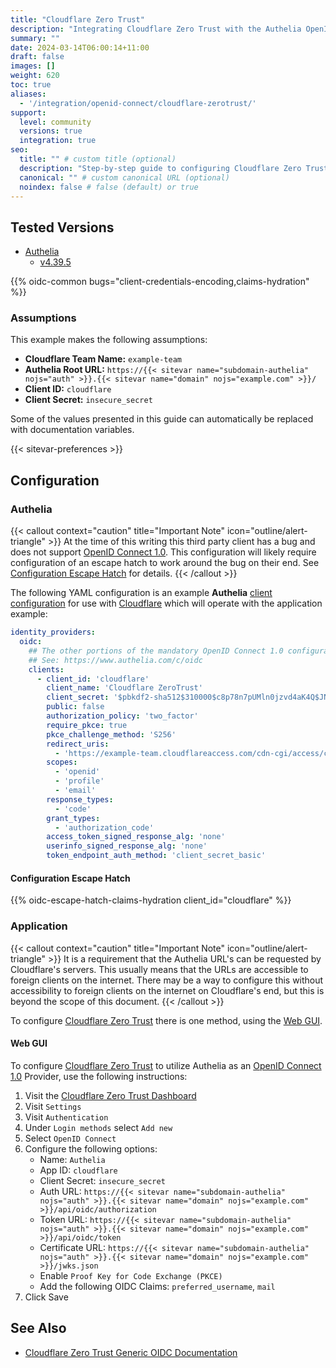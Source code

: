 ```yaml
---
title: "Cloudflare Zero Trust"
description: "Integrating Cloudflare Zero Trust with the Authelia OpenID Connect 1.0 Provider."
summary: ""
date: 2024-03-14T06:00:14+11:00
draft: false
images: []
weight: 620
toc: true
aliases:
  - '/integration/openid-connect/cloudflare-zerotrust/'
support:
  level: community
  versions: true
  integration: true
seo:
  title: "" # custom title (optional)
  description: "Step-by-step guide to configuring Cloudflare Zero Trust with OpenID Connect 1.0 for secure SSO. Enhance your login flow using Authelia’s modern identity management."
  canonical: "" # custom canonical URL (optional)
  noindex: false # false (default) or true
---
```


## Tested Versions

- [Authelia]
  - [v4.39.5](https://github.com/authelia/authelia/releases/tag/v4.39.5)

{{% oidc-common bugs="client-credentials-encoding,claims-hydration" %}}

### Assumptions

This example makes the following assumptions:

- __Cloudflare Team Name:__ `example-team`
- __Authelia Root URL:__ `https://{{< sitevar name="subdomain-authelia" nojs="auth" >}}.{{< sitevar name="domain" nojs="example.com" >}}/`
- __Client ID:__ `cloudflare`
- __Client Secret:__ `insecure_secret`

Some of the values presented in this guide can automatically be replaced with documentation variables.

{{< sitevar-preferences >}}

## Configuration

### Authelia

{{< callout context="caution" title="Important Note" icon="outline/alert-triangle" >}}
At the time of this writing this third party client has a bug and does not support [OpenID Connect 1.0](https://openid.net/specs/openid-connect-core-1_0.html). This
configuration will likely require configuration of an escape hatch to work around the bug on their end. See
[Configuration Escape Hatch](#configuration-escape-hatch) for details.
{{< /callout >}}

The following YAML configuration is an example __Authelia__ [client configuration] for use with [Cloudflare] which will
operate with the application example:

```yaml {title="configuration.yml"}
identity_providers:
  oidc:
    ## The other portions of the mandatory OpenID Connect 1.0 configuration go here.
    ## See: https://www.authelia.com/c/oidc
    clients:
      - client_id: 'cloudflare'
        client_name: 'Cloudflare ZeroTrust'
        client_secret: '$pbkdf2-sha512$310000$c8p78n7pUMln0jzvd4aK4Q$JNRBzwAo0ek5qKn50cFzzvE9RXV88h1wJn5KGiHrD0YKtZaR/nCb2CJPOsKaPK0hjf.9yHxzQGZziziccp6Yng'  # The digest of 'insecure_secret'.
        public: false
        authorization_policy: 'two_factor'
        require_pkce: true
        pkce_challenge_method: 'S256'
        redirect_uris:
          - 'https://example-team.cloudflareaccess.com/cdn-cgi/access/callback'
        scopes:
          - 'openid'
          - 'profile'
          - 'email'
        response_types:
          - 'code'
        grant_types:
          - 'authorization_code'
        access_token_signed_response_alg: 'none'
        userinfo_signed_response_alg: 'none'
        token_endpoint_auth_method: 'client_secret_basic'
```

#### Configuration Escape Hatch

{{% oidc-escape-hatch-claims-hydration client_id="cloudflare" %}}

### Application

{{< callout context="caution" title="Important Note" icon="outline/alert-triangle" >}}
It is a requirement that the Authelia URL's can be requested by Cloudflare's servers. This usually
means that the URLs are accessible to foreign clients on the internet. There may be a way to configure this without
accessibility to foreign clients on the internet on Cloudflare's end, but this is beyond the scope of this document.
{{< /callout >}}

To configure [Cloudflare Zero Trust] there is one method, using the [Web GUI](#web-gui).

#### Web GUI

To configure [Cloudflare Zero Trust] to utilize Authelia as an [OpenID Connect 1.0] Provider, use the following
instructions:

1. Visit the [Cloudflare Zero Trust Dashboard](https://dash.teams.cloudflare.com)
2. Visit `Settings`
3. Visit `Authentication`
4. Under `Login methods` select `Add new`
5. Select `OpenID Connect`
6. Configure the following options:
   - Name: `Authelia`
   - App ID: `cloudflare`
   - Client Secret: `insecure_secret`
   - Auth URL: `https://{{< sitevar name="subdomain-authelia" nojs="auth" >}}.{{< sitevar name="domain" nojs="example.com" >}}/api/oidc/authorization`
   - Token URL: `https://{{< sitevar name="subdomain-authelia" nojs="auth" >}}.{{< sitevar name="domain" nojs="example.com" >}}/api/oidc/token`
   - Certificate URL: `https://{{< sitevar name="subdomain-authelia" nojs="auth" >}}.{{< sitevar name="domain" nojs="example.com" >}}/jwks.json`
   - Enable `Proof Key for Code Exchange (PKCE)`
   - Add the following OIDC Claims: `preferred_username`, `mail`
7. Click Save

## See Also

- [Cloudflare Zero Trust Generic OIDC Documentation](https://developers.cloudflare.com/cloudflare-one/identity/idp-integration/generic-oidc/)

[Authelia]: https://www.authelia.com
[Cloudflare]: https://www.cloudflare.com/
[Cloudflare Zero Trust]: https://www.cloudflare.com/products/zero-trust/
[OpenID Connect 1.0]: ../../openid-connect/introduction.md
[client configuration]: ../../../configuration/identity-providers/openid-connect/clients.md
